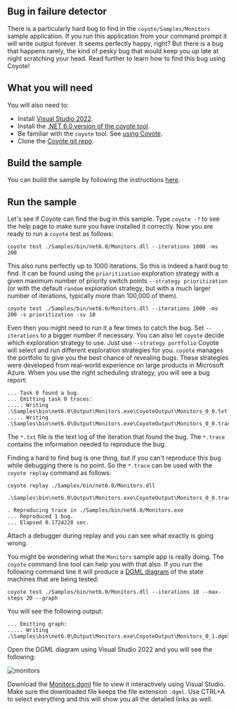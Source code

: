 
## Bug in failure detector

There is a particularly hard bug to find in the `coyote/Samples/Monitors` sample application. If you
run this application from your command prompt it will write output forever. It seems perfectly
happy, right?  But there is a bug that happens rarely, the kind of pesky bug that would keep you up
late at night scratching your head. Read further to learn how to find this bug using Coyote!

## What you will need

You will also need to:

- Install [Visual Studio 2022](https://visualstudio.microsoft.com/downloads/).
- Install the [.NET 6.0 version of the coyote tool](../../get-started/install.md).
- Be familiar with the `coyote` tool. See [using Coyote](../../get-started/using-coyote.md).
- Clone the [Coyote git repo](http://github.com/microsoft/coyote).

## Build the sample

You can build the sample by following the instructions
[here](https://github.com/microsoft/coyote/tree/main/Samples/README.md).

## Run the sample

Let's see if Coyote can find the bug in this sample. Type `coyote -?` to see the help page to make
sure you have installed it correctly. Now you are ready to run a `coyote` test as follows:

```plain
coyote test ./Samples/bin/net6.0/Monitors.dll --iterations 1000 -ms 200
```

This also runs perfectly up to 1000 iterations. So this is indeed a hard bug to find. It can be
found using the `prioritization` exploration strategy with a given maximum number of priority switch
points `--strategy prioritization` (or with the default `random` exploration strategy, but with a
much larger number of iterations, typically more than 100,000 of them).

```plain
coyote test ./Samples/bin/net6.0/Monitors.dll --iterations 1000 -ms 200 -s prioritization -sv 10
```

Even then you might need to run it a few times to catch the bug. Set `--iterations` to a bigger
number if necessary. You can also let `coyote` decide which exploration strategy to use. Just use
`--strategy portfolio` Coyote will select and run different exploration strategies for you. `coyote`
manages the portfolio to give you the best chance of revealing bugs. These strategies were developed
from real-world experience on large products in Microsoft Azure. When you use the right scheduling
strategy, you will see a bug report:

```plain
... Task 0 found a bug.
... Emitting task 0 traces:
..... Writing .\Samples\bin\net6.0\Output\Monitors.exe\CoyoteOutput\Monitors_0_0.txt
..... Writing .\Samples\bin\net6.0\Output\Monitors.exe\CoyoteOutput\Monitors_0_0.trace
```

The `*.txt` file is the text log of the iteration that found the bug. The `*.trace` contains the
information needed to reproduce the bug.

Finding a hard to find bug is one thing, but if you can't reproduce this bug while debugging there
is no point. So the `*.trace` can be used with the `coyote replay` command as follows:

```plain
coyote replay ./Samples/bin/net6.0/Monitors.dll 
    .\Samples\bin\net6.0\Output\Monitors.exe\CoyoteOutput\Monitors_0_0.trace
    
. Reproducing trace in ./Samples/bin/net6.0/Monitors.exe
... Reproduced 1 bug.
... Elapsed 0.1724228 sec.
```

Attach a debugger during replay and you can see what exactly is going wrong.

You might be wondering what the `Monitors` sample app is really doing. The `coyote` command line
tool can help you with that also. If you run the following command line it will produce a [DGML
diagram](../../how-to/generate-dgml.md) of the state machines that are being tested:

```plain
coyote test ./Samples/bin/net6.0/Monitors.dll --iterations 10 --max-steps 20 --graph
```

You will see the following output:

```plain
... Emitting graph:
..... Writing .\Samples\bin\net6.0\Output\Monitors.exe\CoyoteOutput\Monitors_0_1.dgml
```

Open the DGML diagram using Visual Studio 2022 and you will see the following:

![monitors](../../assets/images/Monitors.svg)

Download the [Monitors.dgml](../../assets/images/Monitors.dgml) file to view it interactively using
Visual Studio. Make sure the downloaded file keeps the file extension `.dgml`. Use CTRL+A to select
everything and this will show you all the detailed links as well.
